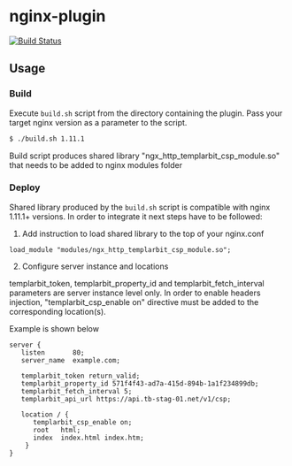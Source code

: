 # nginx-plugin

[![Build Status](https://travis-ci.org/JohnyKl/nginx-plugin.svg?branch=master)](https://travis-ci.org/JohnyKl/nginx-plugin)

## Usage

### Build

Execute `build.sh` script from the directory containing the plugin. Pass your target nginx version as a parameter to the script.

```bash
$ ./build.sh 1.11.1
```

Build script produces shared library "ngx_http_templarbit_csp_module.so" that needs to be added to nginx modules folder

### Deploy

Shared library produced by the ```build.sh``` script is compatible with nginx 1.11.1+ versions.
In order to integrate it next steps have to be followed:

1. Add instruction to load shared library to the top of your nginx.conf
```
load_module "modules/ngx_http_templarbit_csp_module.so";
```

2. Configure server instance and locations

templarbit_token, templarbit_property_id and templarbit_fetch_interval parameters are server instance level only.
In order to enable headers injection, "templarbit_csp_enable on" directive must be added to the corresponding location(s).

Example is shown below

```
server {
   listen       80;
   server_name  example.com;

   templarbit_token return_valid;
   templarbit_property_id 571f4f43-ad7a-415d-894b-1a1f234899db;
   templarbit_fetch_interval 5;
   templarbit_api_url https://api.tb-stag-01.net/v1/csp;

   location / {
      templarbit_csp_enable on;
      root   html;
      index  index.html index.htm;
    }
}
```
